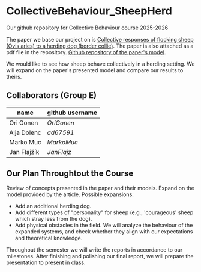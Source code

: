 # CollectiveBehaviour_SheepHerd
Our github repository for Collective Behaviour course 2025-2026

The paper we base our project on is [Collective responses of flocking sheep (Ovis aries) to a herding dog (border collie)](https://www.nature.com/articles/s42003-024-07245-8).
The paper is also attached as a pdf file in the repository.
[Github repository of the paper's model](https://github.com/tee-lab/collective-responses-of-flocking-sheep-to-herding-dog).

We would like to see how sheep behave collectively in a herding setting. We will expand on the paper's presented model and compare our results to theirs.

## Collaborators (Group E)
| name | github username |
|------|-----------------|
| Ori Gonen | _OriGonen_ |
| Alja Dolenc | _ad67591_ |
| Marko Muc | _MarkoMuc_ |
| Jan Flajžík | _JanFlajz_ |


## Our Plan Throughtout the Course
Review of concepts presented in the paper and their models. Expand on the model provided by the article.
Possible expansions:
- Add an additional herding dog.
- Add different types of "personality" for sheep (e.g., 'courageous' sheep which stray less from the dog).
- Add physical obstacles in the field.
We will analyze the behaviour of the expanded systems, and check whether they align with our expectations and theoretical knowledge.

Throughout the semester we will write the reports in accordance to our milestones.
After finishing and polishing our final report, we will prepare the presentation to present in class.
